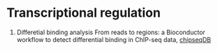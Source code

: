 # Transcriptional regulation


1. Differetial binding analysis
From reads to regions: a Bioconductor workflow to detect differential binding in ChIP-seq data, [chipseqDB](https://www.bioconductor.org/help/workflows/chipseqDB/#normalization-for-composition-biases)
